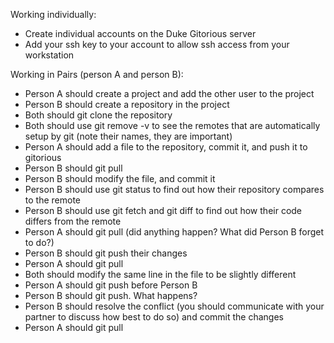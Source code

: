 Working individually:
+ Create individual accounts on the Duke Gitorious server
+ Add your ssh key to your account to allow ssh access from your workstation

Working in Pairs (person A and person B):
+ Person A should create a project and add the other user to the project
+ Person B should create a repository in the project
+ Both should git clone the repository
+ Both should use git remove -v to see the remotes that are automatically setup by git (note their names, they are important)
+ Person A should add a file to the repository, commit it, and push it to gitorious
+ Person B should git pull
+ Person B should modify the file, and commit it
+ Person B should use git status to find out how their repository compares to the remote
+ Person B should use git fetch and git diff to find out how their code differs from the remote
+ Person A should git pull (did anything happen?  What did Person B forget to do?)
+ Person B should git push their changes
+ Person A should git pull
+ Both should modify the same line in the file to be slightly different
+ Person A should git push before Person B
+ Person B should git push.  What happens?
+ Person B should resolve the conflict (you should communicate with your partner to discuss how best to do so)
and commit the changes
+ Person A should git pull
